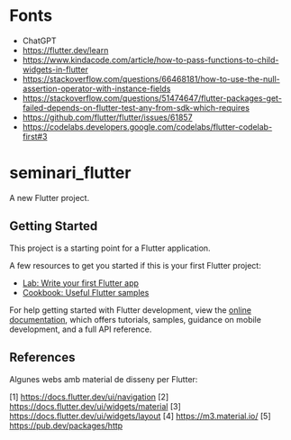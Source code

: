 # Fonts
* ChatGPT
* https://flutter.dev/learn
* https://www.kindacode.com/article/how-to-pass-functions-to-child-widgets-in-flutter
* https://stackoverflow.com/questions/66468181/how-to-use-the-null-assertion-operator-with-instance-fields
* https://stackoverflow.com/questions/51474647/flutter-packages-get-failed-depends-on-flutter-test-any-from-sdk-which-requires
* https://github.com/flutter/flutter/issues/61857
* https://codelabs.developers.google.com/codelabs/flutter-codelab-first#3

# seminari_flutter

A new Flutter project.

## Getting Started

This project is a starting point for a Flutter application.

A few resources to get you started if this is your first Flutter project:

- [Lab: Write your first Flutter app](https://docs.flutter.dev/get-started/codelab)
- [Cookbook: Useful Flutter samples](https://docs.flutter.dev/cookbook)

For help getting started with Flutter development, view the
[online documentation](https://docs.flutter.dev/), which offers tutorials,
samples, guidance on mobile development, and a full API reference.

## References

Algunes webs amb material de disseny per Flutter:

[1] https://docs.flutter.dev/ui/navigation
[2] https://docs.flutter.dev/ui/widgets/material
[3] https://docs.flutter.dev/ui/widgets/layout
[4] https://m3.material.io/
[5] https://pub.dev/packages/http